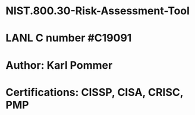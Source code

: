 # NIST.800.30-Risk-Assessment-Tool
# LANL C number #C19091 
# Author: Karl Pommer
# Certifications: CISSP, CISA, CRISC, PMP
#
